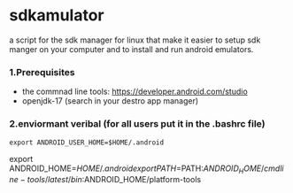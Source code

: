 # sdkamulator
a script for the sdk manager for linux that make it easier to setup sdk manger on 
your computer and to install and run android emulators.

### 1.Prerequisites
- the commnad line tools: https://developer.android.com/studio
- openjdk-17 (search in your destro app manager) 

### 2.enviormant veribal (for all users put it in the .bashrc file)
`export ANDROID_USER_HOME=$HOME/.android`
 
export ANDROID_HOME=$HOME/.android
export PATH=$PATH:$ANDROID_HOME/cmdline-tools/latest/bin:$ANDROID_HOME/platform-tools

